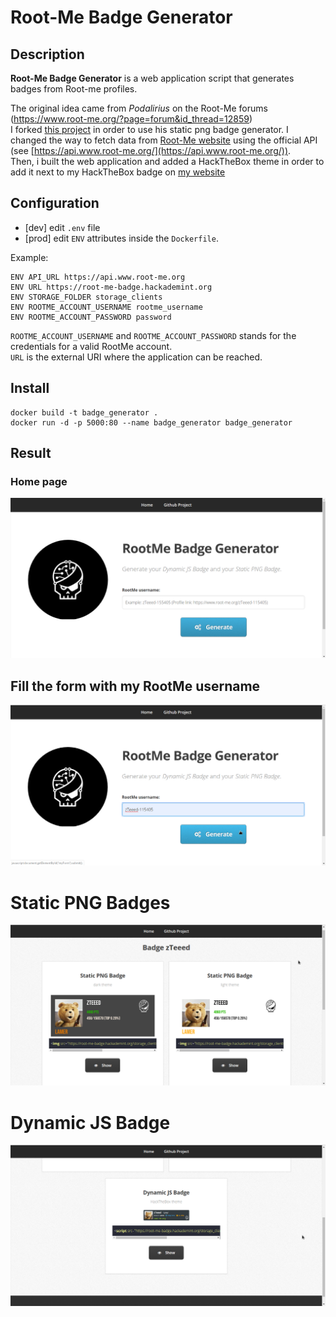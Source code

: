 # Root-Me Badge Generator

## Description

**Root-Me Badge Generator** is a web application script that generates badges from Root-me profiles.

The original idea came from *Podalirius* on the Root-Me forums (https://www.root-me.org/?page=forum&id_thread=12859) \
I forked [this project](https://github.com/HexPandaa/RootMe-Badge-Generator) in order to use his static png badge generator. I changed the way to fetch data from [Root-Me website](https://www.root-me.org/) using the official API (see [https://api.www.root-me.org/](https://api.www.root-me.org/)). \
Then, i built the web application and added a HackTheBox theme in order to add it next to my HackTheBox badge on [my website](https://duboc.xyz/about)

## Configuration

- [dev] edit `.env` file 
- [prod] edit `ENV` attributes inside the `Dockerfile`.

Example:
```
ENV API_URL https://api.www.root-me.org
ENV URL https://root-me-badge.hackademint.org
ENV STORAGE_FOLDER storage_clients
ENV ROOTME_ACCOUNT_USERNAME rootme_username
ENV ROOTME_ACCOUNT_PASSWORD password 
```

`ROOTME_ACCOUNT_USERNAME` and `ROOTME_ACCOUNT_PASSWORD` stands for the credentials for a valid RootMe account. \
`URL` is the external URI where the application can be reached.

## Install 

```
docker build -t badge_generator .
docker run -d -p 5000:80 --name badge_generator badge_generator
```

## Result

### Home page

![](./example/screenshot1.png)

## Fill the form with my RootMe username
![](./example/screenshot2.png)

# Static PNG Badges
![](./example/screenshot3.png)

# Dynamic JS Badge
![](./example/screenshot4.png)

